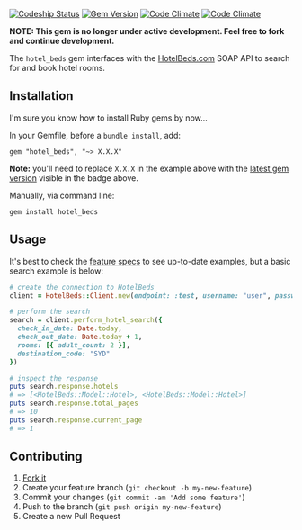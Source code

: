[![Codeship Status](https://www.codeship.io/projects/808271e0-e973-0131-1052-5240ebfefa5a/status)](https://www.codeship.io/projects/26188) [![Gem Version](https://badge.fury.io/rb/hotel_beds.svg)](https://rubygems.org/gems/hotel_beds) [![Code Climate](https://codeclimate.com/github/platformq/hotel_beds/badges/gpa.svg)](https://codeclimate.com/github/platformq/hotel_beds) [![Code Climate](https://codeclimate.com/github/platformq/hotel_beds/badges/coverage.svg)](https://codeclimate.com/github/platformq/hotel_beds)

**NOTE: This gem is no longer under active development. Feel free to fork and continue development.**

The `hotel_beds` gem interfaces with the [HotelBeds.com](http://www.hotelbeds.com/) SOAP API to search for and book hotel rooms.

## Installation

I'm sure you know how to install Ruby gems by now...

In your Gemfile, before a `bundle install`, add:

    gem "hotel_beds", "~> X.X.X"

**Note:** you'll need to replace `X.X.X` in the example above with the [latest gem version](https://rubygems.org/gems/hotel_beds) visible in the badge above.

Manually, via command line:

    gem install hotel_beds

## Usage

It's best to check the [feature specs](https://github.com/platformq/hotel_beds/tree/master/spec/features) to see up-to-date examples, but a basic search example is below:

```ruby
# create the connection to HotelBeds
client = HotelBeds::Client.new(endpoint: :test, username: "user", password: "pass")

# perform the search
search = client.perform_hotel_search({
  check_in_date: Date.today,
  check_out_date: Date.today + 1,
  rooms: [{ adult_count: 2 }],
  destination_code: "SYD"
})

# inspect the response
puts search.response.hotels
# => [<HotelBeds::Model::Hotel>, <HotelBeds::Model::Hotel>]
puts search.response.total_pages
# => 10
puts search.response.current_page
# => 1
```

## Contributing

1. [Fork it](https://github.com/platformq/hotel_beds/fork)
2. Create your feature branch (`git checkout -b my-new-feature`)
3. Commit your changes (`git commit -am 'Add some feature'`)
4. Push to the branch (`git push origin my-new-feature`)
5. Create a new Pull Request
